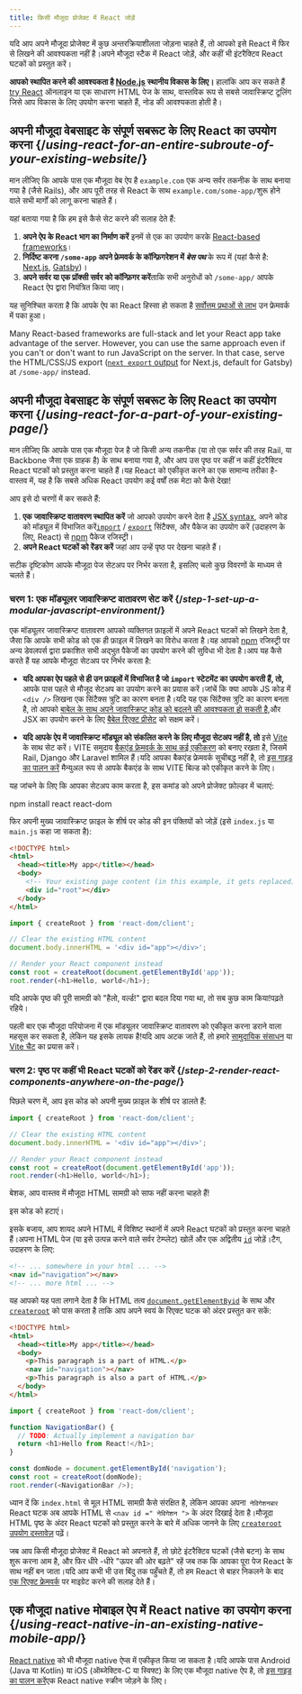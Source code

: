 ```yaml
---
title: किसी मौजूदा प्रोजेक्ट में React जोड़ें
---
```


<Intro>

यदि आप अपने मौजूदा प्रोजेक्ट में कुछ अन्तरक्रियाशीलता जोड़ना चाहते हैं, तो आपको इसे React में फिर से लिखने की आवश्यकता नहीं है।अपने मौजूदा स्टैक में React जोड़ें, और कहीं भी इंटरैक्टिव React घटकों को प्रस्तुत करें।

</Intro>

<Note>

**आपको स्थापित करने की आवश्यकता है [Node.js](https://nodejs.org/en/) स्थानीय विकास के लिए।** हालांकि आप कर सकते हैं [try React](/learn/installation#try-react) ऑनलाइन या एक साधारण HTML पेज के साथ, वास्तविक रूप से सबसे जावास्क्रिप्ट टूलिंग जिसे आप विकास के लिए उपयोग करना चाहते हैं, नोड की आवश्यकता होती है।

</Note>

## अपनी मौजूदा वेबसाइट के संपूर्ण सबरूट के लिए React का उपयोग करना {/*using-react-for-an-entire-subroute-of-your-existing-website*/}

मान लीजिए कि आपके पास एक मौजूदा वेब ऐप है `example.com` एक अन्य सर्वर तकनीक के साथ बनाया गया है (जैसे Rails), और आप पूरी तरह से React के साथ `example.com/some-app/`शुरू होने वाले सभी मार्गों को लागू करना चाहते हैं।

यहां बताया गया है कि हम इसे कैसे सेट करने की सलाह देते हैं:

1. **अपने ऐप के React भाग का निर्माण करें** इनमें से एक का उपयोग करके [React-based frameworks](/learn/start-a-new-react-project)।
2. **निर्दिष्ट करना `/some-app` अपने फ्रेमवर्क के कॉन्फ़िगरेशन में *बेस पथ***  के रूप में (यहां कैसे है: [Next.js](https://nextjs.org/docs/app/api-reference/config/next-config-js/basePath), [Gatsby](https://www.gatsbyjs.com/docs/how-to/previews-deploys-hosting/path-prefix/))।
3. **अपने सर्वर या एक प्रॉक्सी सर्वर को कॉन्फ़िगर करें**ताकि सभी अनुरोधों को `/some-app/` आपके React ऐप द्वारा नियंत्रित किया जाए।
   
यह सुनिश्चित करता है कि आपके ऐप का React हिस्सा हो सकता है [सर्वोत्तम प्रथाओं से लाभ](/learn/creating-a-react-app#full-stack-frameworks) उन फ्रेमवर्क में पका हुआ।

Many React-based frameworks are full-stack and let your React app take advantage of the server. However, you can use the same approach even if you can't or don't want to run JavaScript on the server. In that case, serve the HTML/CSS/JS export ([`next export` output](https://nextjs.org/docs/advanced-features/static-html-export) for Next.js, default for Gatsby) at `/some-app/` instead.

## अपनी मौजूदा वेबसाइट के संपूर्ण सबरूट के लिए React का उपयोग करना {/*using-react-for-a-part-of-your-existing-page*/}

मान लीजिए कि आपके पास एक मौजूदा पेज है जो किसी अन्य तकनीक (या तो एक सर्वर की तरह Rail, या Backbone जैसा एक ग्राहक है) के साथ बनाया गया है, और आप उस पृष्ठ पर कहीं न कहीं इंटरैक्टिव React घटकों को प्रस्तुत करना चाहते हैं।यह React को एकीकृत करने का एक सामान्य तरीका है-वास्तव में, यह है कि सबसे अधिक React उपयोग कई वर्षों तक मेटा को कैसे देखा!

आप इसे दो चरणों में कर सकते हैं:

1. **एक जावास्क्रिप्ट वातावरण स्थापित करें**  जो आपको उपयोग करने देता है [JSX syntax](/learn/writing-markup-with-jsx), अपने कोड को मॉड्यूल में विभाजित करें[`import`](https://developer.mozilla.org/en-US/docs/Web/JavaScript/Reference/Statements/import) / [`export`](https://developer.mozilla.org/en-US/docs/Web/JavaScript/Reference/Statements/export) सिंटैक्स, और पैकेज का उपयोग करें (उदाहरण के लिए, React) से [npm](https://www.npmjs.com/) पैकेज रजिस्ट्री।
2. **अपने React घटकों को रेंडर करें** जहां आप उन्हें पृष्ठ पर देखना चाहते हैं।

सटीक दृष्टिकोण आपके मौजूदा पेज सेटअप पर निर्भर करता है, इसलिए चलो कुछ विवरणों के माध्यम से चलते हैं।

### चरण 1: एक मॉड्यूलर जावास्क्रिप्ट वातावरण सेट करें {/*step-1-set-up-a-modular-javascript-environment*/}

एक मॉड्यूलर जावास्क्रिप्ट वातावरण आपको व्यक्तिगत फ़ाइलों में अपने React घटकों को लिखने देता है, जैसा कि आपके सभी कोड को एक ही फ़ाइल में लिखने का विरोध करता है।यह आपको [npm](https://www.npmjs.com/) रजिस्ट्री पर अन्य डेवलपर्स द्वारा प्रकाशित सभी अद्भुत पैकेजों का उपयोग करने की सुविधा भी देता है।आप यह कैसे करते हैं यह आपके मौजूदा सेटअप पर निर्भर करता है:

* **यदि आपका ऐप पहले से ही उन फ़ाइलों में विभाजित है जो `import` स्टेटमेंट का उपयोग करती हैं, तो,** आपके पास पहले से मौजूद सेटअप का उपयोग करने का प्रयास करें।जांचें कि क्या आपके JS कोड में `<div />` लिखना एक सिंटैक्स त्रुटि का कारण बनता है।यदि यह एक सिंटैक्स त्रुटि का कारण बनता है, तो आपको [बाबेल के साथ अपने जावास्क्रिप्ट कोड को बदलने की आवश्यकता हो सकती है](https://babeljs.io/setup),और JSX का उपयोग करने के लिए [बैबेल रिएक्ट प्रीसेट](https://babeljs.io/docs/babel-preset-react) को सक्षम करें।

* **यदि आपके ऐप में जावास्क्रिप्ट मॉड्यूल को संकलित करने के लिए मौजूदा सेटअप नहीं है, तो** इसे [Vite](https://vite.dev/) के साथ सेट करें। VITE समुदाय [बैकएंड फ्रेमवर्क के साथ कई एकीकरण](https://github.com/vitejs/awesome-vite#integrations-with-backends) को बनाए रखता है, जिसमें Rail, Django और Laravel शामिल हैं।यदि आपका बैकएंड फ्रेमवर्क सूचीबद्ध नहीं है, तो [इस गाइड का पालन करें](https://vitejs.dev/guide/backend-integration.html) मैन्युअल रूप से आपके बैकएंड के साथ VITE बिल्ड को एकीकृत करने के लिए।

यह जांचने के लिए कि आपका सेटअप काम करता है, इस कमांड को अपने प्रोजेक्ट फ़ोल्डर में चलाएं:

<TerminalBlock>
npm install react react-dom
</TerminalBlock>

फिर अपनी मुख्य जावास्क्रिप्ट फ़ाइल के शीर्ष पर कोड की इन पंक्तियों को जोड़ें (इसे `index.js` या` main.js` कहा जा सकता है):

<Sandpack>

```html public/index.html hidden
<!DOCTYPE html>
<html>
  <head><title>My app</title></head>
  <body>
    <!-- Your existing page content (in this example, it gets replaced) -->
    <div id="root"></div>
  </body>
</html>
```

```js src/index.js active
import { createRoot } from 'react-dom/client';

// Clear the existing HTML content
document.body.innerHTML = '<div id="app"></div>';

// Render your React component instead
const root = createRoot(document.getElementById('app'));
root.render(<h1>Hello, world</h1>);
```

</Sandpack>

यदि आपके पृष्ठ की पूरी सामग्री को "हैलो, वर्ल्ड!" द्वारा बदल दिया गया था, तो सब कुछ काम किया!पढ़ते रहिये।

<Note>

पहली बार एक मौजूदा परियोजना में एक मॉड्यूलर जावास्क्रिप्ट वातावरण को एकीकृत करना डराने वाला महसूस कर सकता है, लेकिन यह इसके लायक है!यदि आप अटक जाते हैं, तो हमारे [सामुदायिक संसाधन](/community) या [Vite चैट](https://chat.vite.dev/) का प्रयास करें।

</Note>

### चरण 2: पृष्ठ पर कहीं भी React घटकों को रेंडर करें {/*step-2-render-react-components-anywhere-on-the-page*/}

पिछले चरण में, आप इस कोड को अपनी मुख्य फ़ाइल के शीर्ष पर डालते हैं:

```js
import { createRoot } from 'react-dom/client';

// Clear the existing HTML content
document.body.innerHTML = '<div id="app"></div>';

// Render your React component instead
const root = createRoot(document.getElementById('app'));
root.render(<h1>Hello, world</h1>);
```

बेशक, आप वास्तव में मौजूदा HTML सामग्री को साफ नहीं करना चाहते हैं!

इस कोड को हटाएं।

इसके बजाय, आप शायद अपने HTML में विशिष्ट स्थानों में अपने React घटकों को प्रस्तुत करना चाहते हैं।अपना HTML पेज (या इसे उत्पन्न करने वाले सर्वर टेम्प्लेट) खोलें और एक अद्वितीय [`id`](https://developer.mozilla.org/en-us/docs/web/html/global_attributes/id) जोड़ें।टैग, उदाहरण के लिए:

```html
<!-- ... somewhere in your html ... -->
<nav id="navigation"></nav>
<!-- ... more html ... -->
```

यह आपको यह पता लगाने देता है कि HTML तत्व [`document.getElementByid`](https://developer.mozilla.org/en-us/docs/web/api/document/getelementbyid) के साथ और [`createroot`](/reference/react-dom/client/createRoot) को पास करता है ताकि आप अपने स्वयं के रिएक्ट घटक को अंदर प्रस्तुत कर सकें:

<Sandpack>

```html public/index.html
<!DOCTYPE html>
<html>
  <head><title>My app</title></head>
  <body>
    <p>This paragraph is a part of HTML.</p>
    <nav id="navigation"></nav>
    <p>This paragraph is also a part of HTML.</p>
  </body>
</html>
```

```js src/index.js active
import { createRoot } from 'react-dom/client';

function NavigationBar() {
  // TODO: Actually implement a navigation bar
  return <h1>Hello from React!</h1>;
}

const domNode = document.getElementById('navigation');
const root = createRoot(domNode);
root.render(<NavigationBar />);
```

</Sandpack>

ध्यान दें कि `index.html` से मूल HTML सामग्री कैसे संरक्षित है, लेकिन आपका अपना` नेविगेशनबार` React घटक अब आपके HTML से `<nav id =" नेविगेशन ">` के अंदर दिखाई देता है।मौजूदा HTML पृष्ठ के अंदर React घटकों को प्रस्तुत करने के बारे में अधिक जानने के लिए [`createroot` उपयोग दस्तावेज़](/reference/react-dom/client/createRoot#rendering-a-page-partially-built-with-react) पढ़ें।

जब आप किसी मौजूदा प्रोजेक्ट में React को अपनाते हैं, तो छोटे इंटरैक्टिव घटकों (जैसे बटन) के साथ शुरू करना आम है, और फिर धीरे -धीरे "ऊपर की ओर बढ़ते" रहें जब तक कि आपका पूरा पेज React के साथ नहीं बन जाता।यदि आप कभी भी उस बिंदु तक पहुँचते हैं, तो हम React से बाहर निकलने के बाद [एक रिएक्ट फ्रेमवर्क](/learn/creating-a-react-app) पर माइग्रेट करने की सलाह देते हैं।

## एक मौजूदा native मोबाइल ऐप में React native का उपयोग करना {/*using-react-native-in-an-existing-native-mobile-app*/}

[React native](https://reactnative.dev/) को भी मौजूदा native ऐप्स में एकीकृत किया जा सकता है।यदि आपके पास Android (Java या Kotlin) या iOS (ऑब्जेक्टिव-C या स्विफ्ट) के लिए एक मौजूदा native ऐप है, तो [इस गाइड का पालन करें](https://reactnative.dev/docs/integration-with-existing-apps)एक React native स्क्रीन जोड़ने के लिए।

